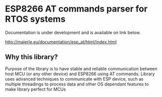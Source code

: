 # ESP8266 AT commands parser for RTOS systems

Documentation is under development and is available on link below.

http://majerle.eu/documentation/esp_at/html/index.html

## Why this library?

Purpose of the library is to have stable and reliable communication between
host MCU (or any other device) and ESP8266 using AT commands.
Library uses advanced techniques to communicate with ESP device,
such as multiple threadings to process data and other OS dependant
features to make library perfect for MCUs